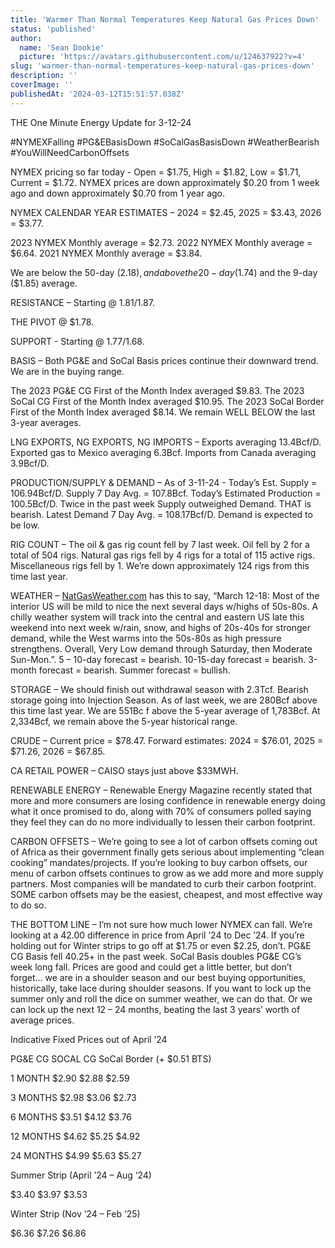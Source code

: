 ```yaml
---
title: 'Warmer Than Normal Temperatures Keep Natural Gas Prices Down'
status: 'published'
author:
  name: 'Sean Dookie'
  picture: 'https://avatars.githubusercontent.com/u/124637922?v=4'
slug: 'warmer-than-normal-temperatures-keep-natural-gas-prices-down'
description: ''
coverImage: ''
publishedAt: '2024-03-12T15:51:57.038Z'
---
```


THE One Minute Energy Update for 3-12-24

\#NYMEXFalling #PG&EBasisDown #SoCalGasBasisDown #WeatherBearish #YouWillNeedCarbonOffsets

NYMEX pricing so far today - Open = $1.75, High = $1.82, Low = $1.71, Current = $1.72. NYMEX prices are down approximately $0.20 from 1 week ago and down approximately $0.70 from 1 year ago.

NYMEX CALENDAR YEAR ESTIMATES – 2024 = $2.45, 2025 = $3.43, 2026 = $3.77.

2023 NYMEX Monthly average = $2.73. 2022 NYMEX Monthly average = $6.64. 2021 NYMEX Monthly average = $3.84.

We are below the 50-day ($2.18), and above the 20-day ($1.74) and the 9-day ($1.85) average.

RESISTANCE – Starting @ $1.81/$1.87.

THE PIVOT @ $1.78.

SUPPORT - Starting @ $1.77/$1.68.

BASIS – Both PG&E and SoCal Basis prices continue their downward trend. We are in the buying range.

The 2023 PG&E CG First of the Month Index averaged $9.83. The 2023 SoCal CG First of the Month Index averaged $10.95. The 2023 SoCal Border First of the Month Index averaged $8.14. We remain WELL BELOW the last 3-year averages.

LNG EXPORTS, NG EXPORTS, NG IMPORTS – Exports averaging 13.4Bcf/D. Exported gas to Mexico averaging 6.3Bcf. Imports from Canada averaging 3.9Bcf/D.

PRODUCTION/SUPPLY & DEMAND – As of 3-11-24 - Today’s Est. Supply = 106.94Bcf/D. Supply 7 Day Avg. = 107.8Bcf. Today’s Estimated Production = 100.5Bcf/D. Twice in the past week Supply outweighed Demand. THAT is bearish. Latest Demand 7 Day Avg. = 108.17Bcf/D. Demand is expected to be low.

RIG COUNT – The oil & gas rig count fell by 7 last week. Oil fell by 2 for a total of 504 rigs. Natural gas rigs fell by 4 rigs for a total of 115 active rigs. Miscellaneous rigs fell by 1. We’re down approximately 124 rigs from this time last year.

WEATHER – [NatGasWeather.com](http://NatGasWeather.com) has this to say, “March 12-18: Most of the interior US will be mild to nice the next several days w/highs of 50s-80s. A chilly weather system will track into the central and eastern US late this weekend into next week w/rain, snow, and highs of 20s-40s for stronger demand, while the West warms into the 50s-80s as high pressure strengthens. Overall, Very Low demand through Saturday, then Moderate Sun-Mon.”. 5 – 10-day forecast = bearish. 10-15-day forecast = bearish. 3-month forecast = bearish. Summer forecast = bullish.



STORAGE – We should finish out withdrawal season with 2.3Tcf. Bearish storage going into Injection Season. As of last week, we are 280Bcf above this time last year. We are 551Bc f above the 5-year average of 1,783Bcf. At 2,334Bcf, we remain above the 5-year historical range.

CRUDE – Current price = $78.47. Forward estimates: 2024 = $76.01, 2025 = $71.26, 2026 = $67.85.

CA RETAIL POWER – CAISO stays just above $33MWH.

RENEWABLE ENERGY – Renewable Energy Magazine recently stated that more and more consumers are losing confidence in renewable energy doing what it once promised to do, along with 70% of consumers polled saying they feel they can do no more individually to lessen their carbon footprint.

CARBON OFFSETS – We’re going to see a lot of carbon offsets coming out of Africa as their government finally gets serious about implementing “clean cooking” mandates/projects. If you’re looking to buy carbon offsets, our menu of carbon offsets continues to grow as we add more and more supply partners. Most companies will be mandated to curb their carbon footprint. SOME carbon offsets may be the easiest, cheapest, and most effective way to do so.

THE BOTTOM LINE – I’m not sure how much lower NYMEX can fall. We’re looking at a 42.00 difference in price from April ’24 to Dec ’24. If you’re holding out for Winter strips to go off at $1.75 or even $2.25, don’t. PG&E CG Basis fell 40.25+ in the past week. SoCal Basis doubles PG&E CG’s week long fall. Prices are good and could get a little better, but don’t forget… we are in a shoulder season and our best buying opportunities, historically, take lace during shoulder seasons. If you want to lock up the summer only and roll the dice on summer weather, we can do that. Or we can lock up the next 12 – 24 months, beating the last 3 years’ worth of average prices.

Indicative Fixed Prices out of April ’24

PG&E CG SOCAL CG SoCal Border (+ $0.51 BTS)

1 MONTH $2.90 $2.88 $2.59

3 MONTHS $2.98 $3.06 $2.73

6 MONTHS $3.51 $4.12 $3.76

12 MONTHS $4.62 $5.25 $4.92

24 MONTHS $4.99 $5.63 $5.27

Summer Strip (April ’24 – Aug ‘24)

$3.40 $3.97 $3.53

Winter Strip (Nov ’24 – Feb ’25)

$6.36 $7.26 $6.86



